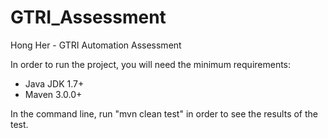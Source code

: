 # GTRI_Assessment

Hong Her - GTRI Automation Assessment

In order to run the project, you will need the minimum requirements:
- Java JDK 1.7+
- Maven 3.0.0+

In the command line, run "mvn clean test" in order to see the results of the test.
